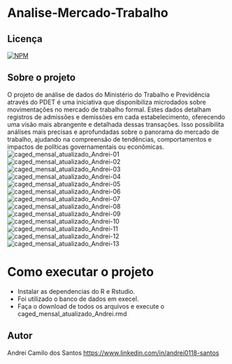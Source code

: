 # Analise-Mercado-Trabalho

## Licença  
[![NPM](https://img.shields.io/npm/l/react)](https://github.com/andrei0118/gn-vendas/blob/master/LICENSE)

## Sobre o projeto

O projeto de análise de dados do Ministério do Trabalho e Previdência através do PDET é uma iniciativa que disponibiliza microdados sobre movimentações no mercado de trabalho formal. Estes dados detalham registros de admissões e demissões em cada estabelecimento, oferecendo uma visão mais abrangente e detalhada dessas transações. Isso possibilita análises mais precisas e aprofundadas sobre o panorama do mercado de trabalho, ajudando na compreensão de tendências, comportamentos e impactos de políticas governamentais ou econômicas.
![caged_mensal_atualizado_Andrei-01](https://github.com/andrei0118/Analise-Mercado-Trabalho/assets/75299828/016859fc-58c9-4a32-9060-3908443bc4d4)
![caged_mensal_atualizado_Andrei-02](https://github.com/andrei0118/Analise-Mercado-Trabalho/assets/75299828/2246ea88-da32-4675-8e2e-182b18042659)
![caged_mensal_atualizado_Andrei-03](https://github.com/andrei0118/Analise-Mercado-Trabalho/assets/75299828/9e84061c-e35f-468d-b328-777dab773e3d)
![caged_mensal_atualizado_Andrei-04](https://github.com/andrei0118/Analise-Mercado-Trabalho/assets/75299828/84a362f9-60b7-47df-a2d6-b3aed8a39987)
![caged_mensal_atualizado_Andrei-05](https://github.com/andrei0118/Analise-Mercado-Trabalho/assets/75299828/e12a0161-7ebf-4684-bfde-e628e182fb4a)
![caged_mensal_atualizado_Andrei-06](https://github.com/andrei0118/Analise-Mercado-Trabalho/assets/75299828/48539680-a288-4a1a-ba1f-db90e0e359d5)
![caged_mensal_atualizado_Andrei-07](https://github.com/andrei0118/Analise-Mercado-Trabalho/assets/75299828/af68593f-8a3b-416f-b71d-a50268ade6d0)
![caged_mensal_atualizado_Andrei-08](https://github.com/andrei0118/Analise-Mercado-Trabalho/assets/75299828/75d13ef2-0a2c-4ea4-98ad-3409f01b6b2a)
![caged_mensal_atualizado_Andrei-09](https://github.com/andrei0118/Analise-Mercado-Trabalho/assets/75299828/a715f6b9-2db7-4919-9f9e-001234147c1c)
![caged_mensal_atualizado_Andrei-10](https://github.com/andrei0118/Analise-Mercado-Trabalho/assets/75299828/4c2f24cc-3c07-46b7-a3cc-a19a8027280a)
![caged_mensal_atualizado_Andrei-11](https://github.com/andrei0118/Analise-Mercado-Trabalho/assets/75299828/29c91973-efd8-4c51-a1f1-77dbd468792c)
![caged_mensal_atualizado_Andrei-12](https://github.com/andrei0118/Analise-Mercado-Trabalho/assets/75299828/8fc7c4b7-b910-4c8d-8d15-25a72d0ef7c9)
![caged_mensal_atualizado_Andrei-13](https://github.com/andrei0118/Analise-Mercado-Trabalho/assets/75299828/ad36e011-32ff-47e1-aff3-b498a975cd02)

# Como executar o projeto

- Instalar as dependencias do R e Rstudio.
- Foi utilizado o banco de dados em execel.
- Faça o download de todos os arquivos e execute o caged_mensal_atualizado_Andrei.rmd



## Autor
Andrei Camilo dos Santos
https://www.linkedin.com/in/andrei0118-santos
